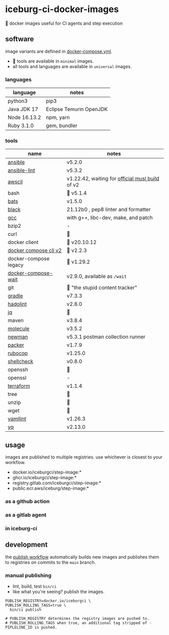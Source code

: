 # iceburg-ci-docker-images
:rocket: docker images useful for CI agents and step execution

## software

image variants are defined in [docker-compose.yml](docker-compose.yml).
* :ox: tools are available in `minimal` images.
* all tools and languages are available in `universal` images.

### languages

language | notes
--- | ---
python3 | pip3
Java JDK 17 | Eclipse Temurin OpenJDK
Node 16.13.2 | npm, yarn
Ruby 3.1.0 | gem, bundler

### tools

name | notes
--- | ---
[ansible](https://github.com/ansible/ansible) | v5.2.0
[ansible-lint](https://github.com/ansible-community/ansible-lint) | v5.3.2
[awscli](https://github.com/aws/aws-cli) | v1.22.42, waiting for [official musl build](https://github.com/aws/aws-cli/issues/4685) of v2
bash | :ox: v5.1.4
[bats](https://github.com/bats-core/bats-core) | v1.5.0
[black](https://github.com/psf/black) | 21.12b0 , pep8 linter and formatter
[gcc](https://pkgs.alpinelinux.org/package/v3.14/main/x86/build-base) | with g++, libc-dev, make, and patch
bzip2 | -
curl | :ox:
docker client | :ox: v20.10.12
[docker compose cli v2](https://github.com/docker/compose) | :ox: v2.2.3
docker-compose legacy | :ox: v1.29.2
[docker-compose-wait](https://github.com/ufoscout/docker-compose-wait) | v2.9.0, available as `/wait`
git | :ox: "the stupid content tracker"
[gradle](https://gradle.org/) | v7.3.3
[hadolint](https://github.com/hadolint/hadolint) | v2.8.0
[jq](https://stedolan.github.io/jq/) | :ox:
maven | v3.8.4
[molecule](https://github.com/ansible-community/molecule) | v3.5.2
[newman](https://github.com/postmanlabs/newman) | v5.3.1 postman collection runner
[packer](https://www.packer.io/) | v1.7.9
[rubocop](https://rubocop.org/) | v1.25.0
[shellcheck](https://github.com/koalaman/shellcheck) | v0.8.0
openssh | :ox:
openssl | -
[terraform](https://www.terraform.io/) | v1.1.4
tree | :ox:
unzip | :ox:
wget | :ox:
[yamllint](https://github.com/adrienverge/yamllint) | v1.26.3
[yq](https://pypi.org/project/yq) | v2.13.0

## usage

images are published to multiple registries. use whichever is closest to your workflow.

* docker.io/iceburgci/step-image:*
* ghcr.io/iceburgci/step-image:*
* registry.gitlab.com/iceburgci/step-image:*
* public.ecr.aws/iceburg/step-image:*

### as a github action

### as a gitlab agent

### in iceburg-ci

## development

the [publish workflow](.github/workflows/github-actions-publish.yml) automatically builds new images and publishes them to registries on commits to the `main` branch.

### manual publishing

* lint, build, test `bin/ci`
* like what you're seeing? publish the images.

```
PUBLISH_REGISTRY=docker.io/iceburgci \
PUBLISH_ROLLING_TAGS=true \
  bin/ci publish

# PUBLISH_REGISTRY determines the registry images are pushed to.
# PUBLISH_ROLLING_TAGS when true, an additional tag stripped of -PIPLELINE_ID is pushed.
```
